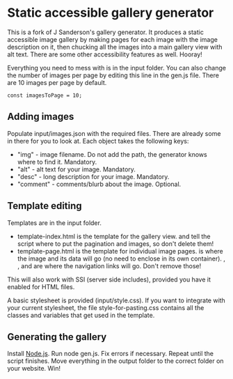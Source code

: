 # Static accessible gallery generator

This is a fork of J Sanderson's gallery generator. It produces a static accessible image gallery by making pages for each image with the image description on it, then chucking all the images into a main gallery view with alt text. There are some other accessibility features as well. Hooray!

Everything you need to mess with is in the input folder. You can also change the number of images per page by editing this line in the gen.js file. There are 10 images per page by default.

``` const imagesToPage = 10; ```

## Adding images

Populate input/images.json with the required files. There are already some in there for you to look at. Each object takes the following keys:

- "img" - image filename. Do not add the path, the generator knows where to find it. Mandatory.
- "alt" - alt text for your image. Mandatory.
- "desc" - long description for your image. Mandatory.
- "comment" - comments/blurb about the image. Optional.

## Template editing

Templates are in the input folder.

- template-index.html is the template for the gallery view. <!-- PAGINATION --> and <!-- GALLERY --> tell the script where to put the pagination and images, so don't delete them!
- template-page.html is the template for individual image pages. <!-- IMAGE --> is where the image and its data will go (no need to enclose in its own container).  <!-- PREVIOUS -->, <!-- NEXT -->, and <!-- BACK TO GALLERY --> are where the navigation links will go. Don't remove those!

This will also work with SSI (server side includes), provided you have it enabled for HTML files. 

A basic stylesheet is provided (input/style.css). If you want to integrate with your current stylesheet, the file style-for-pasting.css contains all the classes and variables that get used in the template. 

## Generating the gallery

Install [Node.js](https://nodejs.org/en). Run node gen.js. Fix errors if necessary. Repeat until the script finishes. Move everything in the output folder to the correct folder on your website. Win!